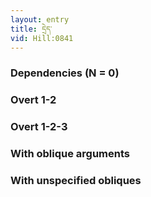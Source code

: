 ```yaml
---
layout: entry
title: དྲེད་
vid: Hill:0841
---
```

### Dependencies (N = 0)


### Overt 1-2


### Overt 1-2-3


### With oblique arguments


### With unspecified obliques
